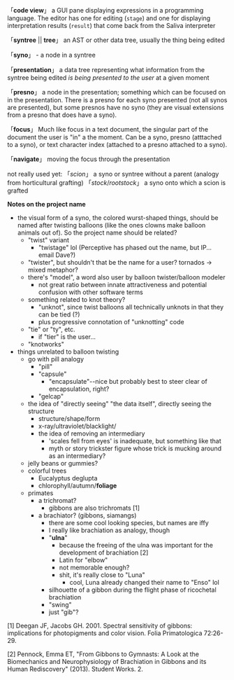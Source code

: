 「**code view**」 a GUI pane displaying expressions in a programming language. The editor has one for editing (`stage`) and one for displaying interpretation results (`result`) that come back from the Saliva interpreter

「**syntree** || **tree**」 an AST or other data tree, usually the thing being edited

「**syno**」 - a node in a syntree

「**presentation**」 a data tree representing what information from the syntree being edited *is being presented to the user* at a given moment

「**presno**」 a node in the presentation; something which can be focused on in the presentation. There is a presno for each syno presented (not all synos are presented), but some presnos have no syno (they are visual extensions from a presno that does have a syno).

「**focus**」 Much like focus in a text document, the singular part of the document the user is "in" a the moment. Can be a syno, presno (atttached to a syno), or text character index (attached to a presno attached to a syno).

「**navigate**」 moving the focus through the presentation

not really used yet:
「*scion*」 a syno or syntree without a parent (analogy from horticultural grafting)
「*stock*/*rootstock*」 a syno onto which a scion is grafted

**Notes on the project name**
  * the visual form of a syno, the colored wurst-shaped things, should be named after twisting balloons (like the ones clowns make balloon animals out of). So the project name should be related?
    * "twist" variant
      * "twistage" lol (Perceptive has phased out the name, but IP... email Dave?)
    * "twister", but shouldn't that be the name for a user? tornados -> mixed metaphor?
    * there's "model", a word also user by balloon twister/balloon modeler
      * not great ratio between innate attractiveness and potential confusion with other software terms
    * something related to knot theory?
      * "unknot", since twist balloons all technically unknots in that they can be tied (?)
      * plus progressive connotation of "unknotting" code
    * "tie" or "ty", etc.
      * if "tier" is the user...
    * "knotworks"
  * things unrelated to balloon twisting
    * go with pill analogy
      * "pill"
      * "capsule"
        * "encapsulate"--nice but probably best to steer clear of encapsulation, right?
      * "gelcap"
    * the idea of "directly seeing" "the data itself", directly seeing the structure
      * structure/shape/form
      * x-ray/ultraviolet/blacklight/
      * the idea of removing an intermediary
        * 'scales fell from eyes' is inadequate, but something like that
        * myth or story trickster figure whose trick is mucking around as an intermediary?
    * jelly beans or gummies?
    * colorful trees
      * Eucalyptus deglupta
      * chlorophyll/autumn/**foliage**
    * primates
      * a trichromat?
        * gibbons are also trichromats [1]
      * a brachiator? (gibbons, siamangs)
        * there are some cool looking species, but names are iffy
        * I really like brachiation as analogy, though
        * "**ulna**"
          * because the freeing of the ulna was important for the development of brachiation [2]
          * Latin for "elbow"
          * not memorable enough?
          * shit, it's really close to "Luna"
            * cool, Luna already changed their name to "Enso" lol
        * silhouette of a gibbon during the flight phase of ricochetal brachiation
        * "swing"
        * just "gib"?

[1] Deegan JF, Jacobs GH. 2001. Spectral sensitivity of gibbons: implications for photopigments and color vision. Folia Primatologica 72:26-29.

[2] Pennock, Emma ET, "From Gibbons to Gymnasts: A Look at the Biomechanics and Neurophysiology of Brachiation in Gibbons and its Human Rediscovery" (2013). Student Works. 2.
